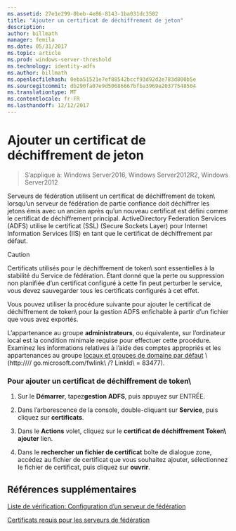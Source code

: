 ```yaml
---
ms.assetid: 27e1e299-0beb-4e86-8143-1ba031dc3502
title: "Ajouter un certificat de déchiffrement de jeton"
description: 
author: billmath
manager: femila
ms.date: 05/31/2017
ms.topic: article
ms.prod: windows-server-threshold
ms.technology: identity-adfs
ms.author: billmath
ms.openlocfilehash: 0eba51521e7ef88542bccf93d92d2e783d800b5e
ms.sourcegitcommit: db290fa07e9d50686667bfba3969e20377548504
ms.translationtype: MT
ms.contentlocale: fr-FR
ms.lasthandoff: 12/12/2017
---
```

# <a name="add-a-token-decrypting-certificate"></a>Ajouter un certificat de déchiffrement de jeton

>S’applique à: Windows Server2016, Windows Server2012R2, Windows Server2012

Serveurs de fédération utilisent un certificat de déchiffrement de token\ lorsqu’un serveur de fédération de partie confiance doit déchiffrer les jetons émis avec un ancien après qu’un nouveau certificat est défini comme le certificat de déchiffrement principal. ActiveDirectory Federation Services \(ADFS\) utilise le certificat \(SSL\) (Secure Sockets Layer) pour Internet Information Services \(IIS\) en tant que le certificat de déchiffrement par défaut.  
  
> [!CAUTION]  
> Certificats utilisés pour le déchiffrement de token\ sont essentielles à la stabilité du Service de fédération. Étant donné que la perte ou suppression non planifiée d’un certificat configuré à cette fin peut perturber le service, vous devez sauvegarder tous les certificats configurés à cet effet.  
  
Vous pouvez utiliser la procédure suivante pour ajouter le certificat de déchiffrement de token\ pour la gestion ADFS enfichable à partir d’un fichier que vous avez exportés.  
  
L’appartenance au groupe **administrateurs**, ou équivalente, sur l’ordinateur local est la condition minimale requise pour effectuer cette procédure.  Examinez les informations relatives à l’aide des comptes appropriés et les appartenances au groupe [locaux et groupes de domaine par défaut](https://go.microsoft.com/fwlink/?LinkId=83477) \ (http:///\/ go.microsoft.com\/fwlink\ /? LinkId\ = 83477\).   
  
### <a name="to-add-a-token-decrypting-certificate"></a>Pour ajouter un certificat de déchiffrement de token\  
  
1.  Sur le **Démarrer**, tapez**gestion ADFS**, puis appuyez sur ENTRÉE.  
  
2.  Dans l’arborescence de la console, double-cliquant sur **Service**, puis cliquez sur **certificats**.  
  
3.  Dans le **Actions** volet, cliquez sur le **certificat de déchiffrement Token\ ajouter** lien.  
  
4.  Dans le **rechercher un fichier de certificat** boîte de dialogue zone, accédez au fichier de certificat que vous souhaitez ajouter, sélectionnez le fichier de certificat, puis cliquez sur **ouvrir**.  
  
## <a name="additional-references"></a>Références supplémentaires  
[Liste de vérification: Configuration d’un serveur de fédération](Checklist--Setting-Up-a-Federation-Server.md)  
  
[Certificats requis pour les serveurs de fédération](https://technet.microsoft.com/library/dd807040.aspx)  
  

